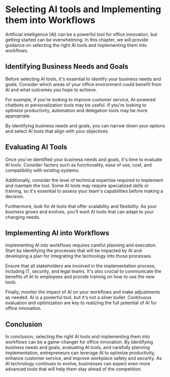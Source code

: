 Selecting AI tools and Implementing them into Workflows
=================================================================================================================

Artificial intelligence (AI) can be a powerful tool for office innovation, but getting started can be overwhelming. In this chapter, we will provide guidance on selecting the right AI tools and implementing them into workflows.

Identifying Business Needs and Goals
------------------------------------

Before selecting AI tools, it's essential to identify your business needs and goals. Consider which areas of your office environment could benefit from AI and what outcomes you hope to achieve.

For example, if you're looking to improve customer service, AI-powered chatbots or personalization tools may be useful. If you're looking to optimize productivity, automation and delegation tools may be more appropriate.

By identifying business needs and goals, you can narrow down your options and select AI tools that align with your objectives.

Evaluating AI Tools
-------------------

Once you've identified your business needs and goals, it's time to evaluate AI tools. Consider factors such as functionality, ease of use, cost, and compatibility with existing systems.

Additionally, consider the level of technical expertise required to implement and maintain the tool. Some AI tools may require specialized skills or training, so it's essential to assess your team's capabilities before making a decision.

Furthermore, look for AI tools that offer scalability and flexibility. As your business grows and evolves, you'll want AI tools that can adapt to your changing needs.

Implementing AI into Workflows
------------------------------

Implementing AI into workflows requires careful planning and execution. Start by identifying the processes that will be impacted by AI and developing a plan for integrating the technology into those processes.

Ensure that all stakeholders are involved in the implementation process, including IT, security, and legal teams. It's also crucial to communicate the benefits of AI to employees and provide training on how to use the new tools.

Finally, monitor the impact of AI on your workflows and make adjustments as needed. AI is a powerful tool, but it's not a silver bullet. Continuous evaluation and optimization are key to realizing the full potential of AI for office innovation.

Conclusion
----------

In conclusion, selecting the right AI tools and implementing them into workflows can be a game-changer for office innovation. By identifying business needs and goals, evaluating AI tools, and carefully planning implementation, entrepreneurs can leverage AI to optimize productivity, enhance customer service, and improve workplace safety and security. As AI technology continues to evolve, businesses can expect even more advanced tools that will help them stay ahead of the competition.
